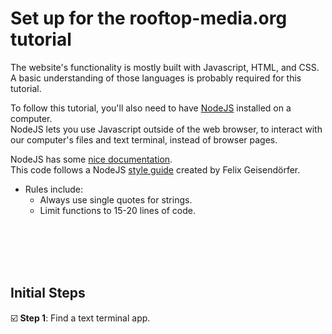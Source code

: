 # Set up for the rooftop-media.org tutorial

The website's functionality is mostly built with Javascript, HTML, and CSS. 
A basic understanding of those languages is probably required for this tutorial.

To follow this tutorial, you'll also need to have [NodeJS](https://nodejs.org/en/) installed on a computer.  
NodeJS lets you use Javascript outside of the web browser, to interact with our computer's files and text terminal, instead of browser pages.

NodeJS has some [nice documentation](https://nodejs.org/en/docs/).  
This code follows a NodeJS [style guide](https://github.com/felixge/node-style-guide) created by Felix Geisendörfer.  
 - Rules include:
   - Always use single quotes for strings.
   - Limit functions to 15-20 lines of code. 

<br/><br/><br/><br/>


##  Initial Steps

☑️ **Step 1**: Find a text terminal app.  


